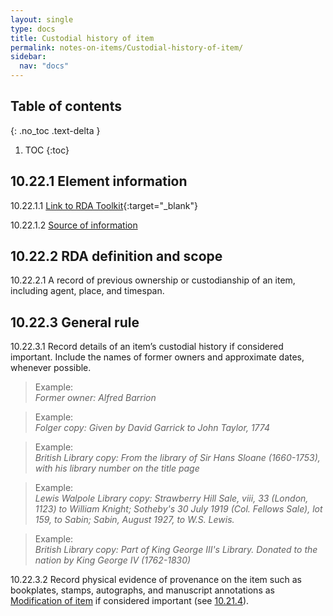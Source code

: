 ```yaml
---
layout: single
type: docs
title: Custodial history of item
permalink: notes-on-items/Custodial-history-of-item/
sidebar:
  nav: "docs"
---
```


## Table of contents
{: .no_toc .text-delta }

1. TOC
{:toc}

## 10.22.1 Element information

<a name="10.22.1.1">10.22.1.1</a> [Link to RDA Toolkit](https://beta.rdatoolkit.org/Content?externalId=en-US_ala-bacfb41d-9379-3b1c-bf1a-c0cb428b63f4){:target="_blank"}

<a name="10.22.1.2">10.22.1.2</a> [Source of information](/DCRMR/note-on-items/)

## 10.22.2 RDA definition and scope

<a name="10.22.2.1">10.22.2.1</a> A record of previous ownership or custodianship of an item, including agent, place, and timespan.

## 10.22.3 General rule

<a name="10.22.3.1">10.22.3.1</a> Record details of an item’s custodial history if considered important. Include the names of former owners and approximate dates, whenever possible.

>Example:  
><CITE>Former owner: Alfred Barrion</CITE>

>Example:  
><CITE>Folger copy: Given by David Garrick to John Taylor, 1774</CITE>

>Example:  
><CITE>British Library copy: From the library of Sir Hans Sloane (1660-1753), with his library number on the title page</CITE>

>Example:  
><CITE>Lewis Walpole Library copy: Strawberry Hill Sale, viii, 33 (London, 1123) to William Knight; Sotheby's 30 July 1919 (Col. Fellows Sale), lot 159, to Sabin; Sabin, August 1927, to W.S. Lewis. </CITE>

>Example:  
><CITE>British Library copy: Part of King George III's Library. Donated to the nation by King George IV (1762-1830)</CITE>

<a name="10.22.3.2">10.22.3.2</a> Record physical evidence of provenance on the item such as bookplates, stamps, autographs, and manuscript annotations as [Modification of item](/DCRMR/notes-on-items/Modification-of-item/) if considered important (see [10.21.4](/DCRMR/notes-on-items/Modification-of-item/#10214-provenance-evidence)).